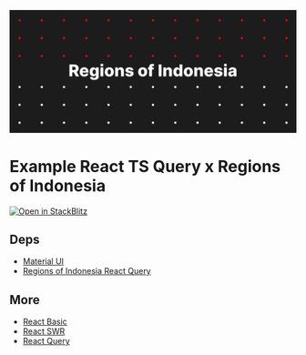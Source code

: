 [![](https://raw.githubusercontent.com/regions-of-indonesia/regions-of-indonesia/main/public/Cover.png?sanitize=true)](https://regions-of-indonesia.netlify.app)

# Example React TS Query x Regions of Indonesia

[![Open in StackBlitz](https://developer.stackblitz.com/img/open_in_stackblitz.svg)](https://stackblitz.com/github/regions-of-indonesia/example-react-ts-query?title=React%20TS%20Query%20-%20Regions%20of%20Indonesia&terminal=dev)

## Deps

- [Material UI](https://mui.com)
- [Regions of Indonesia React Query](https://github.com/regions-of-indonesia/react-query)

## More

- [React Basic](https://github.com/regions-of-indonesia/example-react-ts)
- [React SWR](https://github.com/regions-of-indonesia/example-react-ts-swr)
- [React Query](https://github.com/regions-of-indonesia/example-react-ts-query)

